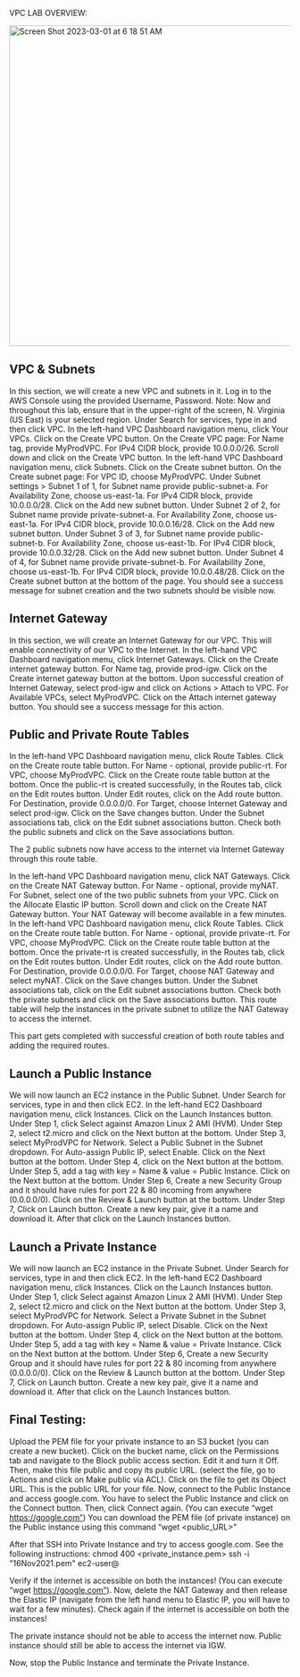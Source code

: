 VPC LAB OVERVIEW:

<img width="574" alt="Screen Shot 2023-03-01 at 6 18 51 AM" src="https://user-images.githubusercontent.com/25653204/222124829-959253da-2b09-491e-b048-faea3c787808.png">


## VPC & Subnets
In this section, we will create a new VPC and subnets in it. 
Log in to the AWS Console using the provided Username, Password.
Note: Now and throughout this lab, ensure that in the upper-right of the screen, N. Virginia (US East) is your selected region.
Under Search for services, type in and then click VPC.
In the left-hand VPC Dashboard navigation menu, click Your VPCs.
Click on the Create VPC button.
On the Create VPC page:
For Name tag, provide MyProdVPC.
For IPv4 CIDR block, provide 10.0.0.0/26.
Scroll down and click on the Create VPC button. 
In the left-hand VPC Dashboard navigation menu, click Subnets.
Click on the Create subnet button.
On the Create subnet page:
For VPC ID, choose MyProdVPC.
Under Subnet settings > Subnet 1 of 1, for Subnet name	provide public-subnet-a.
For Availability Zone, choose us-east-1a.
For IPv4 CIDR block, provide 10.0.0.0/28.
Click on the Add new subnet button.
Under Subnet 2 of 2, for Subnet name	provide private-subnet-a.
For Availability Zone, choose us-east-1a.
For IPv4 CIDR block, provide 10.0.0.16/28.
Click on the Add new subnet button.
Under Subnet 3 of 3, for Subnet name	provide public-subnet-b.
For Availability Zone, choose us-east-1b.
For IPv4 CIDR block, provide 10.0.0.32/28.
Click on the Add new subnet button.
Under Subnet 4 of 4, for Subnet name	provide private-subnet-b.
For Availability Zone, choose us-east-1b.
For IPv4 CIDR block, provide 10.0.0.48/28.
Click on the Create subnet button at the bottom of the page. 
You should see a success message for subnet creation and the two subnets should be visible now. 

## Internet Gateway
In this section, we will create an Internet Gateway for our VPC. This will enable connectivity of our VPC to the Internet. 
In the left-hand VPC Dashboard navigation menu, click Internet Gateways.
Click on the Create internet gateway button.
For Name tag, provide prod-igw. 
Click on the Create internet gateway button at the bottom.
Upon successful creation of Internet Gateway, select prod-igw and click on Actions > Attach to VPC. 
For Available VPCs, select MyProdVPC.
Click on the Attach internet gateway button. 
You should see a success message for this action. 


## Public and Private Route Tables
In the left-hand VPC Dashboard navigation menu, click Route Tables.
Click on the Create route table button.
For Name - optional, provide public-rt.
For VPC, choose MyProdVPC.
Click on the Create route table button at the bottom.
Once the public-rt is created successfully, in the Routes tab, click on the Edit routes button.
Under Edit routes, click on the Add route button.
For Destination, provide 0.0.0.0/0. 
For Target, choose Internet Gateway and select prod-igw.
Click on the Save changes button.
Under the Subnet associations tab, click on the Edit subnet associations button. 
Check both the public subnets and click on the Save associations button.

The 2 public subnets now have access to the internet via Internet Gateway through this route table. 

In the left-hand VPC Dashboard navigation menu, click NAT Gateways.
Click on the Create NAT Gateway button. 
For Name - optional, provide myNAT.
For Subnet, select one of the two public subnets from your VPC. 
Click on the Allocate Elastic IP button. 
Scroll down and click on the Create NAT Gateway button. 
Your NAT Gateway will become available in a few minutes.  
In the left-hand VPC Dashboard navigation menu, click Route Tables.
Click on the Create route table button.
For Name - optional, provide private-rt.
For VPC, choose MyProdVPC.
Click on the Create route table button at the bottom.
Once the private-rt is created successfully, in the Routes tab, click on the Edit routes button.
Under Edit routes, click on the Add route button.
For Destination, provide 0.0.0.0/0. 
For Target, choose NAT Gateway and select myNAT.
Click on the Save changes button.
Under the Subnet associations tab, click on the Edit subnet associations button. 
Check both the private subnets and click on the Save associations button.
This route table will help the instances in the private subnet to utilize the NAT Gateway to access the internet.

This part gets completed with successful creation of both route tables and adding the required routes.

## Launch a Public Instance
We will now launch an EC2 instance in the Public Subnet. 
Under Search for services, type in and then click EC2.
In the left-hand EC2 Dashboard navigation menu, click Instances.
Click on the Launch Instances button.
Under Step 1, click Select against Amazon Linux 2 AMI (HVM).
Under Step 2, select t2.micro and click on the Next button at the bottom.
Under Step 3, select MyProdVPC for Network.
Select a Public Subnet in the Subnet dropdown. 
For Auto-assign Public IP, select Enable.
Click on the Next button at the bottom.
Under Step 4, click on the Next button at the bottom.
Under Step 5, add a tag with key = Name & value = Public Instance. Click on the Next button at the bottom.
Under Step 6, Create a new Security Group and it should have rules for port 22 & 80 incoming from anywhere (0.0.0.0/0). Click on the Review & Launch button at the bottom.
Under Step 7, Click on Launch button. 
Create a new key pair, give it a name and download it. After that click on the Launch Instances button. 

## Launch a Private Instance
We will now launch an EC2 instance in the Private Subnet. 
Under Search for services, type in and then click EC2.
In the left-hand EC2 Dashboard navigation menu, click Instances.
Click on the Launch Instances button.
Under Step 1, click Select against Amazon Linux 2 AMI (HVM).
Under Step 2, select t2.micro and click on the Next button at the bottom.
Under Step 3, select MyProdVPC for Network.
Select a Private Subnet in the Subnet dropdown. 
For Auto-assign Public IP, select Disable.
Click on the Next button at the bottom.
Under Step 4, click on the Next button at the bottom.
Under Step 5, add a tag with key = Name & value = Private Instance. Click on the Next button at the bottom.
Under Step 6, Create a new Security Group and it should have rules for port 22 & 80 incoming from anywhere (0.0.0.0/0). Click on the Review & Launch button at the bottom.
Under Step 7, Click on Launch button. 
Create a new key pair, give it a name and download it. After that click on the Launch Instances button. 

## Final Testing: 
Upload the PEM file for your private instance to an S3 bucket (you can create a new bucket). 
Click on the bucket name, click on the Permissions tab and navigate to the Block public access section. Edit it and turn it Off.
Then, make this file public and copy its public URL. (select the file, go to Actions and click on Make public via ACL). Click on the file to get its Object URL. This is the public URL for your file. 
Now, connect to the Public Instance and access google.com. You have to select the Public Instance and click on the Connect button. Then, click Connect again. (You can execute “wget https://google.com”)
You can download the PEM file (of private instance) on the Public instance using this command “wget <public_URL>”

After that SSH into Private Instance and try to access google.com. See the following instructions:
chmod 400 <private_instance.pem>
ssh -i "16Nov2021.pem" ec2-user@<private-ip-of-private-instance>

Verify if the internet is accessible on both the instances! (You can execute “wget https://google.com”).
Now, delete the NAT Gateway and then release the Elastic IP (navigate from the left hand menu to Elastic IP, you will have to wait for a few minutes). Check again if the internet is accessible on both the instances!

The private instance should not be able to access the internet now. Public instance should still be able to access the internet via IGW.  

Now, stop the Public Instance and terminate the Private Instance. 

